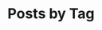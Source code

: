 ---
title: "Posts by Tag"
permalink: /tags/
layout: tags
author_profile: false
sidebar:
  nav: "site_sidebar"
---